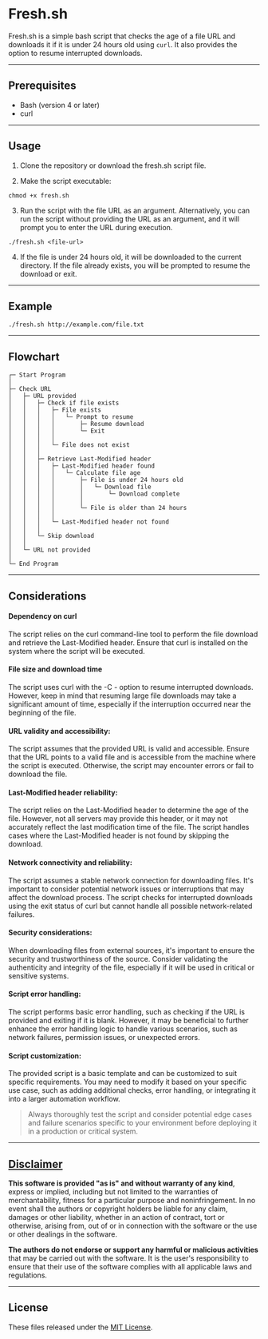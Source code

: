 # Fresh.sh

Fresh.sh is a simple bash script that checks the age of a file URL and downloads it if it is under 24 hours old using `curl`. It also provides the option to resume interrupted downloads.

---

## Prerequisites

- Bash (version 4 or later)
- curl

---

## Usage

1. Clone the repository or download the fresh.sh script file.

2. Make the script executable:
```shell
chmod +x fresh.sh
```
3. Run the script with the file URL as an argument. Alternatively, you can run the script without providing the URL as an argument, and it will prompt you to enter the URL during execution.
```
./fresh.sh <file-url>
```

4. If the file is under 24 hours old, it will be downloaded to the current directory. If the file already exists, you will be prompted to resume the download or exit.

---

## Example
```
./fresh.sh http://example.com/file.txt
```

---

## Flowchart
```
┌─ Start Program
│
├─ Check URL
│   ├─ URL provided
│   │   ├─ Check if file exists
│   │   │   ├─ File exists
│   │   │   │   └─ Prompt to resume
│   │   │   │       ├─ Resume download
│   │   │   │       └─ Exit
│   │   │   │
│   │   │   └─ File does not exist
│   │   │
│   │   ├─ Retrieve Last-Modified header
│   │   │   ├─ Last-Modified header found
│   │   │   │   └─ Calculate file age
│   │   │   │       ├─ File is under 24 hours old
│   │   │   │       │   └─ Download file
│   │   │   │       │       └─ Download complete
│   │   │   │       │
│   │   │   │       └─ File is older than 24 hours
│   │   │   │
│   │   │   └─ Last-Modified header not found
│   │   │
│   │   └─ Skip download
│   │
│   └─ URL not provided
│
└─ End Program
```

---

## Considerations
#### Dependency on curl
The script relies on the curl command-line tool to perform the file download and retrieve the Last-Modified header. Ensure that curl is installed on the system where the script will be executed.

#### File size and download time
The script uses curl with the -C - option to resume interrupted downloads. However, keep in mind that resuming large file downloads may take a significant amount of time, especially if the interruption occurred near the beginning of the file.

#### URL validity and accessibility:
The script assumes that the provided URL is valid and accessible. Ensure that the URL points to a valid file and is accessible from the machine where the script is executed. Otherwise, the script may encounter errors or fail to download the file.

#### Last-Modified header reliability:
The script relies on the Last-Modified header to determine the age of the file. However, not all servers may provide this header, or it may not accurately reflect the last modification time of the file. The script handles cases where the Last-Modified header is not found by skipping the download.

#### Network connectivity and reliability:
The script assumes a stable network connection for downloading files. It's important to consider potential network issues or interruptions that may affect the download process. The script checks for interrupted downloads using the exit status of curl but cannot handle all possible network-related failures.

#### Security considerations:
When downloading files from external sources, it's important to ensure the security and trustworthiness of the source. Consider validating the authenticity and integrity of the file, especially if it will be used in critical or sensitive systems.

#### Script error handling:
The script performs basic error handling, such as checking if the URL is provided and exiting if it is blank. However, it may be beneficial to further enhance the error handling logic to handle various scenarios, such as network failures, permission issues, or unexpected errors.

#### Script customization:
The provided script is a basic template and can be customized to suit specific requirements. You may need to modify it based on your specific use case, such as adding additional checks, error handling, or integrating it into a larger automation workflow.

> Always thoroughly test the script and consider potential edge cases and failure scenarios specific to your environment before deploying it in a production or critical system.

---

## [Disclaimer](DISCLAIMER)
**This software is provided "as is" and without warranty of any kind**, express or implied, including but not limited to the warranties of merchantability, fitness for a particular purpose and noninfringement. In no event shall the authors or copyright holders be liable for any claim, damages or other liability, whether in an action of contract, tort or otherwise, arising from, out of or in connection with the software or the use or other dealings in the software.

**The authors do not endorse or support any harmful or malicious activities** that may be carried out with the software. It is the user's responsibility to ensure that their use of the software complies with all applicable laws and regulations.

---

## License

These files released under the [MIT License](LICENSE).
